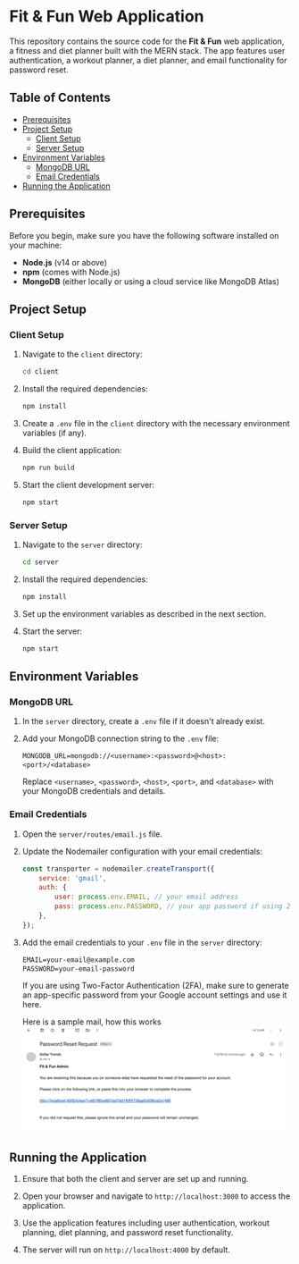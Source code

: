 # Fit & Fun Web Application

This repository contains the source code for the **Fit & Fun** web application, a fitness and diet planner built with the MERN stack. The app features user authentication, a workout planner, a diet planner, and email functionality for password reset.

## Table of Contents

- [Prerequisites](#prerequisites)
- [Project Setup](#project-setup)
  - [Client Setup](#client-setup)
  - [Server Setup](#server-setup)
- [Environment Variables](#environment-variables)
  - [MongoDB URL](#mongodb-url)
  - [Email Credentials](#email-credentials)
- [Running the Application](#running-the-application)

## Prerequisites

Before you begin, make sure you have the following software installed on your machine:

- **Node.js** (v14 or above)
- **npm** (comes with Node.js)
- **MongoDB** (either locally or using a cloud service like MongoDB Atlas)

## Project Setup

### Client Setup

1. Navigate to the `client` directory:
   ```bash
   cd client
   ```

2. Install the required dependencies:
   ```bash
   npm install
   ```

3. Create a `.env` file in the `client` directory with the necessary environment variables (if any).

4. Build the client application:
   ```bash
   npm run build
   ```

5. Start the client development server:
   ```bash
   npm start
   ```

### Server Setup

1. Navigate to the `server` directory:
   ```bash
   cd server
   ```

2. Install the required dependencies:
   ```bash
   npm install
   ```

3. Set up the environment variables as described in the next section.

4. Start the server:
   ```bash
   npm start
   ```

## Environment Variables

### MongoDB URL

1. In the `server` directory, create a `.env` file if it doesn't already exist.

2. Add your MongoDB connection string to the `.env` file:
   ```plaintext
   MONGODB_URL=mongodb://<username>:<password>@<host>:<port>/<database>
   ```

   Replace `<username>`, `<password>`, `<host>`, `<port>`, and `<database>` with your MongoDB credentials and details.

### Email Credentials

1. Open the `server/routes/email.js` file.

2. Update the Nodemailer configuration with your email credentials:
   ```javascript
   const transporter = nodemailer.createTransport({
       service: 'gmail',
       auth: {
           user: process.env.EMAIL, // your email address
           pass: process.env.PASSWORD, // your app password if using 2FA, otherwise your email password
       },
   });
   ```

3. Add the email credentials to your `.env` file in the `server` directory:
   ```plaintext
   EMAIL=your-email@example.com
   PASSWORD=your-email-password
   ```

   If you are using Two-Factor Authentication (2FA), make sure to generate an app-specific password from your Google account settings and use it here.

   Here is a sample mail, how this works
   ![alt text](docs/mail.png)

## Running the Application

1. Ensure that both the client and server are set up and running.

2. Open your browser and navigate to `http://localhost:3000` to access the application.

3. Use the application features including user authentication, workout planning, diet planning, and password reset functionality.

4. The server will run on `http://localhost:4000` by default.
